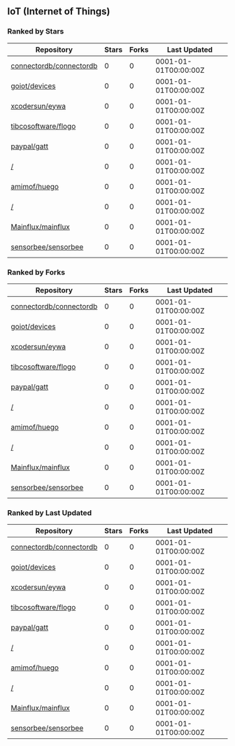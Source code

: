 ## IoT (Internet of Things)

### Ranked by Stars

| Repository | Stars | Forks | Last Updated |
|------------|-------|-------|--------------|
| [connectordb/connectordb](https://github.com/connectordb/connectordb) | 0 | 0 | 0001-01-01T00:00:00Z |
| [goiot/devices](https://github.com/goiot/devices) | 0 | 0 | 0001-01-01T00:00:00Z |
| [xcodersun/eywa](https://github.com/xcodersun/eywa) | 0 | 0 | 0001-01-01T00:00:00Z |
| [tibcosoftware/flogo](https://github.com/tibcosoftware/flogo) | 0 | 0 | 0001-01-01T00:00:00Z |
| [paypal/gatt](https://github.com/paypal/gatt) | 0 | 0 | 0001-01-01T00:00:00Z |
| [/](https://github.com/hybridgroup/gobot/) | 0 | 0 | 0001-01-01T00:00:00Z |
| [amimof/huego](https://github.com/amimof/huego) | 0 | 0 | 0001-01-01T00:00:00Z |
| [/](https://github.com/vaelen/iot/) | 0 | 0 | 0001-01-01T00:00:00Z |
| [Mainflux/mainflux](https://github.com/Mainflux/mainflux) | 0 | 0 | 0001-01-01T00:00:00Z |
| [sensorbee/sensorbee](https://github.com/sensorbee/sensorbee) | 0 | 0 | 0001-01-01T00:00:00Z |

### Ranked by Forks

| Repository | Stars | Forks | Last Updated |
|------------|-------|-------|--------------|
| [connectordb/connectordb](https://github.com/connectordb/connectordb) | 0 | 0 | 0001-01-01T00:00:00Z |
| [goiot/devices](https://github.com/goiot/devices) | 0 | 0 | 0001-01-01T00:00:00Z |
| [xcodersun/eywa](https://github.com/xcodersun/eywa) | 0 | 0 | 0001-01-01T00:00:00Z |
| [tibcosoftware/flogo](https://github.com/tibcosoftware/flogo) | 0 | 0 | 0001-01-01T00:00:00Z |
| [paypal/gatt](https://github.com/paypal/gatt) | 0 | 0 | 0001-01-01T00:00:00Z |
| [/](https://github.com/hybridgroup/gobot/) | 0 | 0 | 0001-01-01T00:00:00Z |
| [amimof/huego](https://github.com/amimof/huego) | 0 | 0 | 0001-01-01T00:00:00Z |
| [/](https://github.com/vaelen/iot/) | 0 | 0 | 0001-01-01T00:00:00Z |
| [Mainflux/mainflux](https://github.com/Mainflux/mainflux) | 0 | 0 | 0001-01-01T00:00:00Z |
| [sensorbee/sensorbee](https://github.com/sensorbee/sensorbee) | 0 | 0 | 0001-01-01T00:00:00Z |

### Ranked by Last Updated

| Repository | Stars | Forks | Last Updated |
|------------|-------|-------|--------------|
| [connectordb/connectordb](https://github.com/connectordb/connectordb) | 0 | 0 | 0001-01-01T00:00:00Z |
| [goiot/devices](https://github.com/goiot/devices) | 0 | 0 | 0001-01-01T00:00:00Z |
| [xcodersun/eywa](https://github.com/xcodersun/eywa) | 0 | 0 | 0001-01-01T00:00:00Z |
| [tibcosoftware/flogo](https://github.com/tibcosoftware/flogo) | 0 | 0 | 0001-01-01T00:00:00Z |
| [paypal/gatt](https://github.com/paypal/gatt) | 0 | 0 | 0001-01-01T00:00:00Z |
| [/](https://github.com/hybridgroup/gobot/) | 0 | 0 | 0001-01-01T00:00:00Z |
| [amimof/huego](https://github.com/amimof/huego) | 0 | 0 | 0001-01-01T00:00:00Z |
| [/](https://github.com/vaelen/iot/) | 0 | 0 | 0001-01-01T00:00:00Z |
| [Mainflux/mainflux](https://github.com/Mainflux/mainflux) | 0 | 0 | 0001-01-01T00:00:00Z |
| [sensorbee/sensorbee](https://github.com/sensorbee/sensorbee) | 0 | 0 | 0001-01-01T00:00:00Z |

